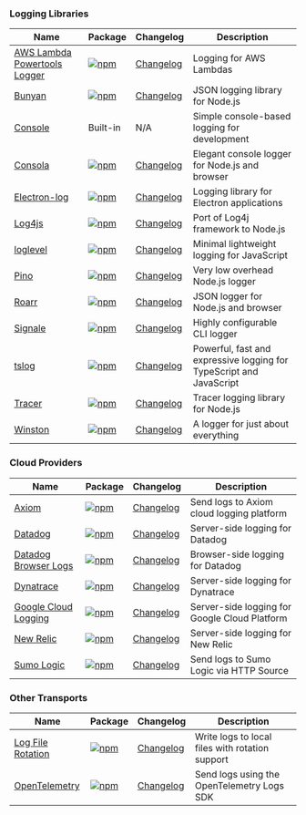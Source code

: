 ### Logging Libraries

| Name | Package | Changelog                                                              | Description |
|------|---------|------------------------------------------------------------------------|-------------|
| [AWS Lambda Powertools Logger](/transports/aws-lambda-powertools) | [![npm](https://img.shields.io/npm/v/@loglayer/transport-aws-lambda-powertools)](https://www.npmjs.com/package/@loglayer/transport-aws-lambda-powertools) | [Changelog](/transports/changelogs/aws-lambda-powertools-changelog.md) | Logging for AWS Lambdas |
| [Bunyan](/transports/bunyan) | [![npm](https://img.shields.io/npm/v/@loglayer/transport-bunyan)](https://www.npmjs.com/package/@loglayer/transport-bunyan) | [Changelog](/transports/changelogs/bunyan-changelog.md)                | JSON logging library for Node.js |
| [Console](/transports/console) | Built-in | N/A                                                                    | Simple console-based logging for development |
| [Consola](/transports/consola) | [![npm](https://img.shields.io/npm/v/@loglayer/transport-consola)](https://www.npmjs.com/package/@loglayer/transport-consola) | [Changelog](/transports/changelogs/consola-changelog.md)               | Elegant console logger for Node.js and browser |
| [Electron-log](/transports/electron-log) | [![npm](https://img.shields.io/npm/v/@loglayer/transport-electron-log)](https://www.npmjs.com/package/@loglayer/transport-electron-log) | [Changelog](/transports/changelogs/electron-log-changelog.md)          | Logging library for Electron applications |
| [Log4js](/transports/log4js) | [![npm](https://img.shields.io/npm/v/@loglayer/transport-log4js)](https://www.npmjs.com/package/@loglayer/transport-log4js) | [Changelog](/transports/changelogs/log4js-node-changelog.md)           | Port of Log4j framework to Node.js |
| [loglevel](/transports/loglevel) | [![npm](https://img.shields.io/npm/v/@loglayer/transport-loglevel)](https://www.npmjs.com/package/@loglayer/transport-loglevel) | [Changelog](/transports/changelogs/loglevel-changelog.md)              | Minimal lightweight logging for JavaScript |
| [Pino](/transports/pino) | [![npm](https://img.shields.io/npm/v/@loglayer/transport-pino)](https://www.npmjs.com/package/@loglayer/transport-pino) | [Changelog](/transports/changelogs/pino-changelog.md)                  | Very low overhead Node.js logger |
| [Roarr](/transports/roarr) | [![npm](https://img.shields.io/npm/v/@loglayer/transport-roarr)](https://www.npmjs.com/package/@loglayer/transport-roarr) | [Changelog](/transports/changelogs/roarr-changelog.md)                 | JSON logger for Node.js and browser |
| [Signale](/transports/signale) | [![npm](https://img.shields.io/npm/v/@loglayer/transport-signale)](https://www.npmjs.com/package/@loglayer/transport-signale) | [Changelog](/transports/changelogs/signale-changelog.md)               | Highly configurable CLI logger |
| [tslog](/transports/tslog) | [![npm](https://img.shields.io/npm/v/@loglayer/transport-tslog)](https://www.npmjs.com/package/@loglayer/transport-tslog) | [Changelog](/transports/changelogs/tslog-changelog.md)                 | Powerful, fast and expressive logging for TypeScript and JavaScript |
| [Tracer](/transports/tracer) | [![npm](https://img.shields.io/npm/v/@loglayer/transport-tracer)](https://www.npmjs.com/package/@loglayer/transport-tracer) | [Changelog](/transports/changelogs/tracer-changelog.md)                | Tracer logging library for Node.js |
| [Winston](/transports/winston) | [![npm](https://img.shields.io/npm/v/@loglayer/transport-winston)](https://www.npmjs.com/package/@loglayer/transport-winston) | [Changelog](/transports/changelogs/winston-changelog.md)               | A logger for just about everything |

### Cloud Providers

| Name | Package | Changelog | Description |
|------|---------|-----------|-------------|
| [Axiom](/transports/axiom) | [![npm](https://img.shields.io/npm/v/@loglayer/transport-axiom)](https://www.npmjs.com/package/@loglayer/transport-axiom) | [Changelog](/transports/changelogs/axiom-changelog.md) | Send logs to Axiom cloud logging platform |
| [Datadog](/transports/datadog) | [![npm](https://img.shields.io/npm/v/@loglayer/transport-datadog)](https://www.npmjs.com/package/@loglayer/transport-datadog) | [Changelog](/transports/changelogs/datadog-changelog.md) | Server-side logging for Datadog |
| [Datadog Browser Logs](/transports/datadog-browser-logs) | [![npm](https://img.shields.io/npm/v/@loglayer/transport-datadog-browser-logs)](https://www.npmjs.com/package/@loglayer/transport-datadog-browser-logs) | [Changelog](/transports/changelogs/datadog-browser-logs-changelog.md) | Browser-side logging for Datadog |
| [Dynatrace](/transports/dynatrace) | [![npm](https://img.shields.io/npm/v/@loglayer/transport-dynatrace)](https://www.npmjs.com/package/@loglayer/transport-dynatrace) | [Changelog](/transports/changelogs/dynatrace-changelog.md) | Server-side logging for Dynatrace |
| [Google Cloud Logging](/transports/google-cloud-logging) | [![npm](https://img.shields.io/npm/v/@loglayer/transport-google-cloud-logging)](https://www.npmjs.com/package/@loglayer/transport-google-cloud-logging) | [Changelog](/transports/changelogs/google-cloud-logging-changelog.md) | Server-side logging for Google Cloud Platform |
| [New Relic](/transports/new-relic) | [![npm](https://img.shields.io/npm/v/@loglayer/transport-new-relic)](https://www.npmjs.com/package/@loglayer/transport-new-relic) | [Changelog](/transports/changelogs/new-relic-changelog.md) | Server-side logging for New Relic |
| [Sumo Logic](/transports/sumo-logic) | [![npm](https://img.shields.io/npm/v/@loglayer/transport-sumo-logic)](https://www.npmjs.com/package/@loglayer/transport-sumo-logic) | [Changelog](/transports/changelogs/sumo-logic-changelog.md) | Send logs to Sumo Logic via HTTP Source |

### Other Transports

| Name | Package | Changelog | Description |
|------|---------|-----------|-------------|
| [Log File Rotation](/transports/log-file-rotation) | [![npm](https://img.shields.io/npm/v/@loglayer/transport-log-file-rotation)](https://www.npmjs.com/package/@loglayer/transport-log-file-rotation) | [Changelog](/transports/changelogs/log-file-rotation-changelog.md) | Write logs to local files with rotation support |
| [OpenTelemetry](/transports/opentelemetry) | [![npm](https://img.shields.io/npm/v/@loglayer/transport-opentelemetry)](https://www.npmjs.com/package/@loglayer/transport-opentelemetry) | [Changelog](/transports/changelogs/opentelemetry-changelog.md) | Send logs using the OpenTelemetry Logs SDK |
